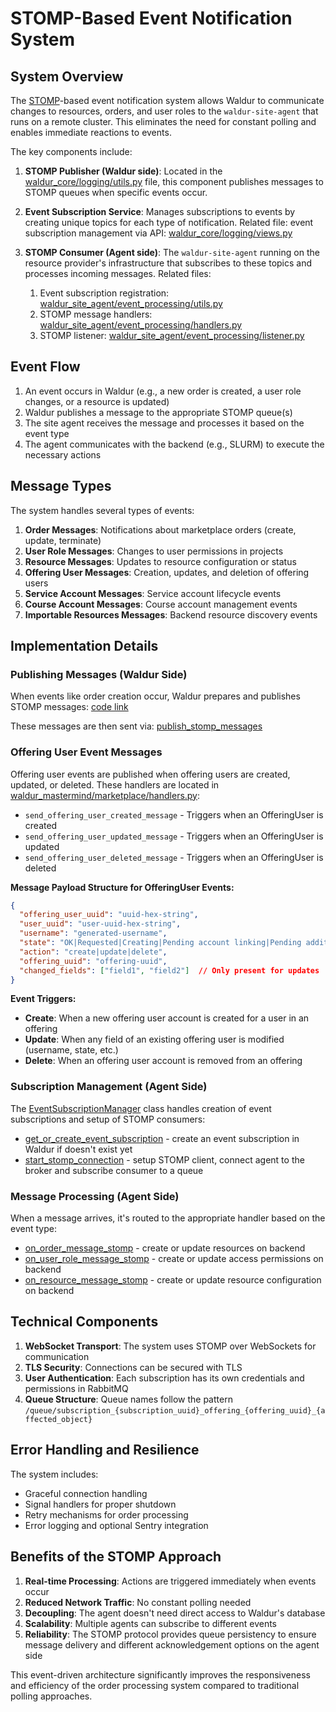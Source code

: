 # STOMP-Based Event Notification System

## System Overview

The [STOMP](https://stomp.github.io/)-based event notification system allows Waldur to communicate changes to resources, orders, and user roles to the `waldur-site-agent` that runs on a remote cluster. This eliminates the need for constant polling and enables immediate reactions to events.

The key components include:

1. **STOMP Publisher (Waldur side)**: Located in the [waldur_core/logging/utils.py](https://github.com/waldur/waldur-mastermind/blob/73f2a0a7df04405b1c9ed5d2512d6213d649d398/src/waldur_core/logging/utils.py#L88) file, this component publishes messages to STOMP queues when specific events occur.

2. **Event Subscription Service**: Manages subscriptions to events by creating unique topics for each type of notification. Related file: event subscription management via API: [waldur_core/logging/views.py](https://github.com/waldur/waldur-mastermind/blob/73f2a0a7df04405b1c9ed5d2512d6213d649d398/src/waldur_core/logging/views.py#L193)

3. **STOMP Consumer (Agent side)**: The `waldur-site-agent` running on the resource provider's infrastructure that subscribes to these topics and processes incoming messages. Related files:
   1. Event subscription registration: [waldur_site_agent/event_processing/utils.py](https://github.com/waldur/waldur-site-agent/blob/464b46f287aadffe5f98191221af7fea6e6c0ce1/waldur_site_agent/event_processing/utils.py#L50)
   2. STOMP message handlers: [waldur_site_agent/event_processing/handlers.py](https://github.com/waldur/waldur-site-agent/blob/464b46f287aadffe5f98191221af7fea6e6c0ce1/waldur_site_agent/event_processing/handlers.py#L99)
   3. STOMP listener: [waldur_site_agent/event_processing/listener.py](https://github.com/waldur/waldur-site-agent/blob/464b46f287aadffe5f98191221af7fea6e6c0ce1/waldur_site_agent/event_processing/listener.py#L30)

## Event Flow

1. An event occurs in Waldur (e.g., a new order is created, a user role changes, or a resource is updated)
2. Waldur publishes a message to the appropriate STOMP queue(s)
3. The site agent receives the message and processes it based on the event type
4. The agent communicates with the backend (e.g., SLURM) to execute the necessary actions

## Message Types

The system handles several types of events:

1. **Order Messages**: Notifications about marketplace orders (create, update, terminate)
2. **User Role Messages**: Changes to user permissions in projects
3. **Resource Messages**: Updates to resource configuration or status
4. **Offering User Messages**: Creation, updates, and deletion of offering users
5. **Service Account Messages**: Service account lifecycle events
6. **Course Account Messages**: Course account management events
7. **Importable Resources Messages**: Backend resource discovery events

## Implementation Details

### Publishing Messages (Waldur Side)

When events like order creation occur, Waldur prepares and publishes STOMP messages: [code link](https://github.com/waldur/waldur-mastermind/blob/73f2a0a7df04405b1c9ed5d2512d6213d649d398/src/waldur_mastermind/marketplace_slurm_remote/utils.py#L12)

These messages are then sent via: [publish_stomp_messages](https://github.com/waldur/waldur-mastermind/blob/73f2a0a7df04405b1c9ed5d2512d6213d649d398/src/waldur_core/logging/tasks.py#L83)

### Offering User Event Messages

Offering user events are published when offering users are created, updated, or deleted. These handlers are located in [waldur_mastermind/marketplace/handlers.py](https://github.com/waldur/waldur-mastermind/blob/develop/src/waldur_mastermind/marketplace/handlers.py):

* `send_offering_user_created_message` - Triggers when an OfferingUser is created
* `send_offering_user_updated_message` - Triggers when an OfferingUser is updated
* `send_offering_user_deleted_message` - Triggers when an OfferingUser is deleted

**Message Payload Structure for OfferingUser Events:**

```json
{
  "offering_user_uuid": "uuid-hex-string",
  "user_uuid": "user-uuid-hex-string",
  "username": "generated-username",
  "state": "OK|Requested|Creating|Pending account linking|Pending additional validation|Requested deletion|Deleting|Deleted|Error creating|Error deleting",
  "action": "create|update|delete",
  "offering_uuid": "offering-uuid",
  "changed_fields": ["field1", "field2"]  // Only present for updates
}
```

**Event Triggers:**

* **Create**: When a new offering user account is created for a user in an offering
* **Update**: When any field of an existing offering user is modified (username, state, etc.)
* **Delete**: When an offering user account is removed from an offering

### Subscription Management (Agent Side)

The [EventSubscriptionManager](https://github.com/waldur/waldur-site-agent/blob/464b46f287aadffe5f98191221af7fea6e6c0ce1/waldur_site_agent/event_processing/event_subscription_manager.py#L28) class handles creation of event subscriptions and setup of STOMP consumers:

* [get_or_create_event_subscription](https://github.com/waldur/waldur-site-agent/blob/464b46f287aadffe5f98191221af7fea6e6c0ce1/waldur_site_agent/event_processing/event_subscription_manager.py#L98) - create an event subscription in Waldur if doesn't exist yet
* [start_stomp_connection](https://github.com/waldur/waldur-site-agent/blob/464b46f287aadffe5f98191221af7fea6e6c0ce1/waldur_site_agent/event_processing/event_subscription_manager.py#L193) - setup STOMP client, connect agent to the broker and subscribe consumer to a queue

### Message Processing (Agent Side)

When a message arrives, it's routed to the appropriate handler based on the event type:

* [on_order_message_stomp](https://github.com/waldur/waldur-site-agent/blob/464b46f287aadffe5f98191221af7fea6e6c0ce1/waldur_site_agent/event_processing/handlers.py#L99) - create or update resources on backend
* [on_user_role_message_stomp](https://github.com/waldur/waldur-site-agent/blob/464b46f287aadffe5f98191221af7fea6e6c0ce1/waldur_site_agent/event_processing/handlers.py#L117) - create or update access permissions on backend
* [on_resource_message_stomp](https://github.com/waldur/waldur-site-agent/blob/464b46f287aadffe5f98191221af7fea6e6c0ce1/waldur_site_agent/event_processing/handlers.py#L152C5-L152C30) - create or update resource configuration on backend

## Technical Components

1. **WebSocket Transport**: The system uses STOMP over WebSockets for communication
2. **TLS Security**: Connections can be secured with TLS
3. **User Authentication**: Each subscription has its own credentials and permissions in RabbitMQ
4. **Queue Structure**: Queue names follow the pattern `/queue/subscription_{subscription_uuid}_offering_{offering_uuid}_{affected_object}`

## Error Handling and Resilience

The system includes:

* Graceful connection handling
* Signal handlers for proper shutdown
* Retry mechanisms for order processing
* Error logging and optional Sentry integration

## Benefits of the STOMP Approach

1. **Real-time Processing**: Actions are triggered immediately when events occur
2. **Reduced Network Traffic**: No constant polling needed
3. **Decoupling**: The agent doesn't need direct access to Waldur's database
4. **Scalability**: Multiple agents can subscribe to different events
5. **Reliability**: The STOMP protocol provides queue persistency to ensure message delivery and different acknowledgement options on the agent side

This event-driven architecture significantly improves the responsiveness and efficiency of the order processing system compared to traditional polling approaches.
